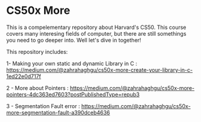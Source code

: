 # CS50x More
This is a compelementary repository about Harvard's CS50. This course covers many interesing fields of computer, but there are still somethings you need to go deeper into.
Well let's dive in together!

This repository includes:

1- Making your own static and dynamic Library in C : https://medium.com/@zahrahaghgu/cs50x-more-create-your-library-in-c-1ed22e0d717f

2 - More about Pointers : https://medium.com/@zahrahaghgu/cs50x-more-pointers-4dc363ed7603?postPublishedType=repub3

3 - Segmentation Fault error : https://medium.com/@zahrahaghgu/cs50x-more-segmentation-fault-a390dceb4636

